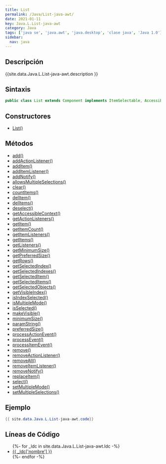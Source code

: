 ```yaml
---
title: List
permalink: /Java/List-java-awt/
date: 2021-01-11
key: Java.L.List-java-awt
category: Java
tags: ['java se', 'java.awt', 'java.desktop', 'clase java', 'Java 1.0']
sidebar: 
  nav: java
---
```


## Descripción
{{site.data.Java.L.List-java-awt.description }}

## Sintaxis
~~~java
public class List extends Component implements ItemSelectable, Accessible
~~~

## Constructores
* [List()](/Java/List-java-awt/List/)

## Métodos
* [add()](/Java/List-java-awt/add)
* [addActionListener()](/Java/List-java-awt/addActionListener)
* [addItem()](/Java/List-java-awt/addItem)
* [addItemListener()](/Java/List-java-awt/addItemListener)
* [addNotify()](/Java/List-java-awt/addNotify)
* [allowsMultipleSelections()](/Java/List-java-awt/allowsMultipleSelections)
* [clear()](/Java/List-java-awt/clear)
* [countItems()](/Java/List-java-awt/countItems)
* [delItem()](/Java/List-java-awt/delItem)
* [delItems()](/Java/List-java-awt/delItems)
* [deselect()](/Java/List-java-awt/deselect)
* [getAccessibleContext()](/Java/List-java-awt/getAccessibleContext)
* [getActionListeners()](/Java/List-java-awt/getActionListeners)
* [getItem()](/Java/List-java-awt/getItem)
* [getItemCount()](/Java/List-java-awt/getItemCount)
* [getItemListeners()](/Java/List-java-awt/getItemListeners)
* [getItems()](/Java/List-java-awt/getItems)
* [getListeners()](/Java/List-java-awt/getListeners)
* [getMinimumSize()](/Java/List-java-awt/getMinimumSize)
* [getPreferredSize()](/Java/List-java-awt/getPreferredSize)
* [getRows()](/Java/List-java-awt/getRows)
* [getSelectedIndex()](/Java/List-java-awt/getSelectedIndex)
* [getSelectedIndexes()](/Java/List-java-awt/getSelectedIndexes)
* [getSelectedItem()](/Java/List-java-awt/getSelectedItem)
* [getSelectedItems()](/Java/List-java-awt/getSelectedItems)
* [getSelectedObjects()](/Java/List-java-awt/getSelectedObjects)
* [getVisibleIndex()](/Java/List-java-awt/getVisibleIndex)
* [isIndexSelected()](/Java/List-java-awt/isIndexSelected)
* [isMultipleMode()](/Java/List-java-awt/isMultipleMode)
* [isSelected()](/Java/List-java-awt/isSelected)
* [makeVisible()](/Java/List-java-awt/makeVisible)
* [minimumSize()](/Java/List-java-awt/minimumSize)
* [paramString()](/Java/List-java-awt/paramString)
* [preferredSize()](/Java/List-java-awt/preferredSize)
* [processActionEvent()](/Java/List-java-awt/processActionEvent)
* [processEvent()](/Java/List-java-awt/processEvent)
* [processItemEvent()](/Java/List-java-awt/processItemEvent)
* [remove()](/Java/List-java-awt/remove)
* [removeActionListener()](/Java/List-java-awt/removeActionListener)
* [removeAll()](/Java/List-java-awt/removeAll)
* [removeItemListener()](/Java/List-java-awt/removeItemListener)
* [removeNotify()](/Java/List-java-awt/removeNotify)
* [replaceItem()](/Java/List-java-awt/replaceItem)
* [select()](/Java/List-java-awt/select)
* [setMultipleMode()](/Java/List-java-awt/setMultipleMode)
* [setMultipleSelections()](/Java/List-java-awt/setMultipleSelections)

## Ejemplo
~~~java
{{ site.data.Java.L.List-java-awt.code}}
~~~

## Líneas de Código
<ul>
{%- for _ldc in site.data.Java.L.List-java-awt.ldc -%}
   <li>
       <a href="{{_ldc['url'] }}">{{ _ldc['nombre'] }}</a>
   </li>
{%- endfor -%}
</ul>
